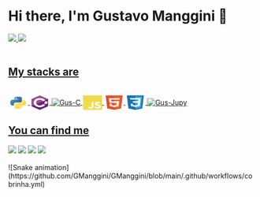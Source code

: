 # Hi there, I'm Gustavo Manggini 👋
<!-- - 🔭 Actually i work with data science, and exploring others python applications
- 🌱 I’m currently learning python, js, c, c++, c#
- 📫 How to reach me: manggini.code@gmail.com 
-->

<div align="justify">
  <a href="https://github.com/TheoSchramm">
  <img height="180em" src="https://github-readme-stats.vercel.app/api?username=GManggini&show_icons=true&theme=radical&include_all_commits=true&count_private=true"/>
  <img height="180em" src="https://github-readme-stats.vercel.app/api/top-langs/?username=GManggini&layout=compact&langs_count=7&theme=radical"/>
</div>
<br>  

## My stacks are
<div style="display: inline_block"><br>
  <img align="center" alt="Rafa-Python" height="30" width="40" src="https://raw.githubusercontent.com/devicons/devicon/master/icons/python/python-original.svg">
  <img align="center" alt="Rafa-Csharp" height="30" width="40" src="https://raw.githubusercontent.com/devicons/devicon/master/icons/csharp/csharp-original.svg">
  <img align="center" alt="Gus-C" height="30" width="40" src="https://cdn.jsdelivr.net/gh/devicons/devicon@latest/icons/c/c-original.svg">
  <img align="center" alt="Rafa-Js" height="30" width="40" src="https://raw.githubusercontent.com/devicons/devicon/master/icons/javascript/javascript-plain.svg">
  <!-- <img align="center" alt="Rafa-Ts" height="30" width="40" src="https://raw.githubusercontent.com/devicons/devicon/master/icons/typescript/typescript-plain.svg">
  <img align="center" alt="Rafa-React" height="30" width="40" src="https://raw.githubusercontent.com/devicons/devicon/master/icons/react/react-original.svg"> -->
  <img align="center" alt="Rafa-HTML" height="30" width="40" src="https://raw.githubusercontent.com/devicons/devicon/master/icons/html5/html5-original.svg">
  <img align="center" alt="Rafa-CSS" height="30" width="40" src="https://raw.githubusercontent.com/devicons/devicon/master/icons/css3/css3-original.svg">
  <img align="center" alt="Gus-Jupy" height="30" width="40" src="https://cdn.jsdelivr.net/gh/devicons/devicon@latest/icons/jupyter/jupyter-original-wordmark.svg">
</div>

## You can find me
<div> 
  <a href="https://www.linkedin.com/in/gustavomanggini/" target="_blank"><img src="https://img.shields.io/badge/-LinkedIn-%230077B5?style=for-the-badge&logo=linkedin&logoColor=white" target="_blank"></a> 
  <a href="https://instagram.com/gustavomanggini" target="_blank"><img src="https://img.shields.io/badge/-Instagram-%23E4405F?style=for-the-badge&logo=instagram&logoColor=white" target="_blank"></a>
  <a href="https://www.youtube.com/channel/UCT5dmfYpLkiQvU5rlUG8B0Q" target="_blank"><img src="https://img.shields.io/badge/YouTube-FF0000?style=for-the-badge&logo=youtube&logoColor=white" target="_blank"></a>
  <a href = "mailto:manggini.code@gmail.com"><img src="https://img.shields.io/badge/Gmail-D14836?style=for-the-badge&logo=gmail&logoColor=white"></a>
  <!-- <a href="https://www.twitch.tv/manggini" target="_blank"><img src="https://img.shields.io/badge/Twitch-9146FF?style=for-the-badge&logo=twitch&logoColor=white" target="_blank"></a>
  <a href="https://discord.gg/wagxzStdcR" target="_blank"><img src="https://img.shields.io/badge/Discord-7289DA?style=for-the-badge&logo=discord&logoColor=white" target="_blank"></a> -->
</div>
<br>
![Snake animation](https://github.com/GManggini/GManggini/blob/main/.github/workflows/cobrinha.yml)





